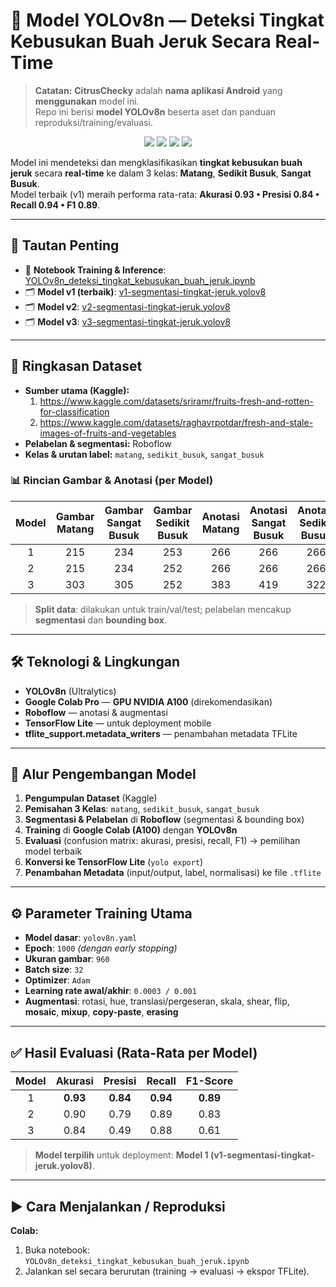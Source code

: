 # 🍊 Model YOLOv8n — Deteksi Tingkat Kebusukan Buah Jeruk Secara Real-Time

> **Catatan:** **CitrusChecky** adalah **nama aplikasi Android** yang **menggunakan** model ini.  
> Repo ini berisi **model YOLOv8n** beserta aset dan panduan reproduksi/training/evaluasi.

<p align="center">
  <img src="https://img.shields.io/badge/Model-YOLOv8n-blue?style=for-the-badge" />
  <img src="https://img.shields.io/badge/Kelas-3%20kelas-orange?style=for-the-badge" />
  <img src="https://img.shields.io/badge/GPU-NVIDIA%20A100-9cf?style=for-the-badge" />
  <img src="https://img.shields.io/badge/Lisensi-MIT-lightgrey?style=for-the-badge" />
</p>

Model ini mendeteksi dan mengklasifikasikan **tingkat kebusukan buah jeruk** secara **real-time** ke dalam 3 kelas:
**Matang**, **Sedikit Busuk**, **Sangat Busuk**.  
Model terbaik (v1) meraih performa rata-rata: **Akurasi 0.93 • Presisi 0.84 • Recall 0.94 • F1 0.89**.

---

## 🔗 Tautan Penting
- 📓 **Notebook Training & Inference**: [YOLOv8n_deteksi_tingkat_kebusukan_buah_jeruk.ipynb](https://github.com/CitrusChecky/CitrusChecky-MODEL/blob/main/YOLOv8n_deteksi_tingkat_kebusukan_buah_jeruk.ipynb)
- 🗂 **Model v1 (terbaik)**: [v1-segmentasi-tingkat-jeruk.yolov8](https://github.com/CitrusChecky/CitrusChecky-MODEL/tree/main/v1-segmentasi-tingkat-jeruk.yolov8)
- 🗂 **Model v2**: [v2-segmentasi-tingkat-jeruk.yolov8](https://github.com/CitrusChecky/CitrusChecky-MODEL/tree/main/v2-segmentasi-tingkat-jeruk.yolov8)
- 🗂 **Model v3**: [v3-segmentasi-tingkat-jeruk.yolov8](https://github.com/CitrusChecky/CitrusChecky-MODEL/tree/main/v3-segmentasi-tingkat-jeruk.yolov8)

---

## 🧾 Ringkasan Dataset
- **Sumber utama (Kaggle):**
  1. https://www.kaggle.com/datasets/sriramr/fruits-fresh-and-rotten-for-classification  
  2. https://www.kaggle.com/datasets/raghavrpotdar/fresh-and-stale-images-of-fruits-and-vegetables
- **Pelabelan & segmentasi:** Roboflow  
- **Kelas & urutan label:** `matang`, `sedikit_busuk`, `sangat_busuk`

### 📊 Rincian Gambar & Anotasi (per Model)
| Model | Gambar Matang | Gambar Sangat Busuk | Gambar Sedikit Busuk | Anotasi Matang | Anotasi Sangat Busuk | Anotasi Sedikit Busuk |
|:----:|:--------------:|:-------------------:|:--------------------:|:--------------:|:--------------------:|:---------------------:|
|  1   | 215            | 234                 | 253                  | 266            | 266                  | 266                   |
|  2   | 215            | 234                 | 252                  | 266            | 266                  | 266                   |
|  3   | 303            | 305                 | 252                  | 383            | 419                  | 322                   |

> **Split data**: dilakukan untuk train/val/test; pelabelan mencakup **segmentasi** dan **bounding box**.

---

## 🛠 Teknologi & Lingkungan
- **YOLOv8n** (Ultralytics)
- **Google Colab Pro** — **GPU NVIDIA A100** (direkomendasikan)
- **Roboflow** — anotasi & augmentasi
- **TensorFlow Lite** — untuk deployment mobile
- **tflite_support.metadata_writers** — penambahan metadata TFLite

---

## 🔄 Alur Pengembangan Model
1. **Pengumpulan Dataset** (Kaggle)  
2. **Pemisahan 3 Kelas**: `matang`, `sedikit_busuk`, `sangat_busuk`  
3. **Segmentasi & Pelabelan** di **Roboflow** (segmentasi & bounding box)  
4. **Training** di **Google Colab (A100)** dengan **YOLOv8n**  
5. **Evaluasi** (confusion matrix: akurasi, presisi, recall, F1) → pemilihan model terbaik  
6. **Konversi ke TensorFlow Lite** (`yolo export`)  
7. **Penambahan Metadata** (input/output, label, normalisasi) ke file `.tflite`

---

## ⚙️ Parameter Training Utama
- **Model dasar**: `yolov8n.yaml`  
- **Epoch**: `1000` *(dengan early stopping)*  
- **Ukuran gambar**: `960`  
- **Batch size**: `32`  
- **Optimizer**: `Adam`  
- **Learning rate awal/akhir**: `0.0003 / 0.001`  
- **Augmentasi**: rotasi, hue, translasi/pergeseran, skala, shear, flip, **mosaic**, **mixup**, **copy-paste**, **erasing**

---

## ✅ Hasil Evaluasi (Rata-Rata per Model)
| Model | Akurasi | Presisi | Recall | F1-Score |
|:----:|:-------:|:-------:|:------:|:--------:|
|  1   | **0.93** | **0.84** | **0.94** | **0.89** |
|  2   | 0.90    | 0.79    | 0.89   | 0.83     |
|  3   | 0.84    | 0.49    | 0.88   | 0.61     |

> **Model terpilih** untuk deployment: **Model 1 (v1-segmentasi-tingkat-jeruk.yolov8)**.

---

## ▶️ Cara Menjalankan / Reproduksi
**Colab:**
1. Buka notebook:  
   `YOLOv8n_deteksi_tingkat_kebusukan_buah_jeruk.ipynb`
2. Jalankan sel secara berurutan (training → evaluasi → ekspor TFLite).
